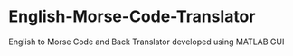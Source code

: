 # English-Morse-Code-Translator
English to Morse Code and Back Translator developed using MATLAB GUI
